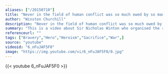 ```yaml
---
aliases: ["/20150710"]
title: "Never in the field of human conflict was so much owed by so many to so few."
author: "Winston Churchill"
description: "Never in the field of human conflict was so much owed by so many to so few. - Winston Churchill quotes from GetInspired365.com"
summary: "This is a video about Sir Nicholas Winton who organised the rescue and passage to Britain of about 669 mostly Jewish Czechoslovakian children destined for the Nazi death camps before World War II in an operation known as the Czech Kindertransport. This video is the BBC Programme 'That's Life' aired in 1988"
referenceurl: ""
tags: ["Bravery","Hero","Heroism","Sacrifice","War",]
source: "youtube"
videoid: "6_nFuJAF5F0"
image: "https://img.youtube.com/vi/6_nFuJAF5F0/0.jpg"
---
```


{{< youtube 6_nFuJAF5F0 >}}
